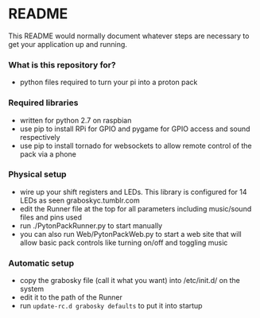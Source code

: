 # README #

This README would normally document whatever steps are necessary to get your application up and running.

### What is this repository for? ###

* python files required to turn your pi into a proton pack

### Required libraries ###
* written for python 2.7 on raspbian
* use pip to install RPi for GPIO and pygame for GPIO access and sound respectively
* use pip to install tornado for websockets to allow remote control of the pack via a phone

### Physical setup ###
* wire up your shift registers and LEDs. This library is configured for 14 LEDs as seen graboskyc.tumblr.com
* edit the Runner file at the top for all parameters including music/sound files and pins used
* run ./PytonPackRunner.py to start manually
* you can also run Web/PytonPackWeb.py to start a web site that will allow basic pack controls like turning on/off and toggling music

### Automatic setup ###
* copy the grabosky file (call it what you want) into /etc/init.d/ on the system
* edit it to the path of the Runner
* run `update-rc.d grabosky defaults` to put it into startup
